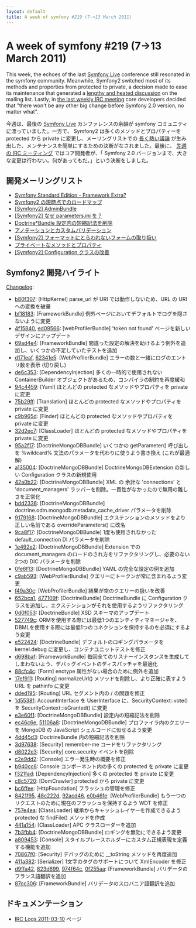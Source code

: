 ```yaml
---
layout: default
title: A week of symfony #219 (7->13 March 2011)
---
```


A week of symfony #219 (7->13 March 2011)
=========================================

This week, the echoes of the last [Symfony Live](http://www.symfony-live.com/) conference still resonated in the symfony community. Meanwhile, Symfony2 switched most of its methods and properties from protected to private, a decision made to ease its maintenance that generated a [lengthy and heated discussion](https://groups.google.com/forum/#!topic/symfony-devs/WKDQFWIsE8s) on the mailing list. Lastly, in [the last weekly IRC meeting](http://trac.symfony-project.org/wiki/IRCLogs20110310) core developers decided that "there won't be any other big change before Symfony 2.0 version, no matter what".

今週は、最後の [Symfony Live](http://www.symfony-live.com/) カンファレンスの余韻が symfony コミュニティに漂っていました。一方で、 Symfony2 は多くのメソッドとプロパティーを protected から private に変更し、メーリングリストでの [長く熱い議論](https://groups.google.com/forum/#!topic/symfony-devs/WKDQFWIsE8s) が生み出した、メンテナンスを簡単にするための決断がなされました。最後に、 [先週の IRC ミーティング](http://trac.symfony-project.org/wiki/IRCLogs20110310) ではコア開発者が、「 Symfony 2.0 バージョンまで、大きな変更は行わない。何があってもだ。」という決断をしました。
 
開発メーリングリスト
--------------------

  * [Symfony Standard Edition - Framework Extra?](https://groups.google.com/forum/#!topic/symfony-devs/-sHn_4E739w)
  * [Symfony2 の現時点でのロードマップ](https://groups.google.com/forum/#!topic/symfony-devs/vQRm6jZ3IwI)
  * [\[Symfony2\] AdminBundle](https://groups.google.com/forum/#!topic/symfony-devs/DenokIKxKmM)
  * [\[Symfony2\] なぜ parameters.ini を？](https://groups.google.com/forum/#!topic/symfony-devs/CervMfwHeVk)
  * [Doctrine*Bundle 設定内の短縮記法を削除](https://groups.google.com/forum/#!topic/symfony-devs/yEuuTtulp7o)
  * [アノテーションとカスタムバリデーション](https://groups.google.com/forum/#!topic/symfony-devs/gP0OcIDlKbE)
  * [\[Symfony2\] フォーマットにとらわれないフォームの取り扱い](https://groups.google.com/forum/#!topic/symfony-devs/Y8V4ytzMg5M)
  * [プライベートなメソッドとプロパティ](https://groups.google.com/forum/#!topic/symfony-devs/WKDQFWIsE8s)
  * [\[Symfony2\] Configuration クラスの改善](https://groups.google.com/forum/#!topic/symfony-devs/ck6XYH0w3Yw)

Symfony2 開発ハイライト
-----------------------

[Changelog](http://github.com/symfony/symfony/commits/master):

  * [b80f307](http://github.com/symfony/symfony/commit/b80f307efd1f86be7c756d67304d94bf303d1b0b "b80f307efd1f86be7c756d67304d94bf303d1b0b commit on github"): \[HttpKernel\] parse_url が URI では動作しないため、URL の URI への変換を破棄
  * [bf18183](http://github.com/symfony/symfony/commit/bf18183adfe84a8dd69b356b4f41403e126baea3 "bf18183adfe84a8dd69b356b4f41403e126baea3 commit on github"): \[FrameworkBundle\] 例外ページにおいてデフォルトでログを隠さないように変更
  * [4f15840](http://github.com/symfony/symfony/commit/4f15840e4b276f533ba9cf47bf58ef84421ca6ad "4f15840e4b276f533ba9cf47bf58ef84421ca6ad commit on github"), [ed09566](http://github.com/symfony/symfony/commit/ed09566a47ca078e9a1354728d962569c9bd9f1a "ed09566a47ca078e9a1354728d962569c9bd9f1a commit on github"): \[webProfilerBundle\] 'token not found' ページを新しいデザインにアップデート
  * [69ad4e4](http://github.com/symfony/symfony/commit/69ad4e4f77fc2d8d382bb14196968e6f4b6e631d "69ad4e4f77fc2d8d382bb14196968e6f4b6e631d commit on github"): \[FrameworkBundle\] 間違った設定の解決を助けるよう例外を追加し、いくつかの不足していたテストを追加
  * [d171eaf](http://github.com/symfony/symfony/commit/d171eaf8019035ca31068335cdfcb7ae8a678ae8 "d171eaf8019035ca31068335cdfcb7ae8a678ae8 commit on github"), [62341e5](http://github.com/symfony/symfony/commit/62341e5ad6d993e5ff59a707d940dde3f571c24d "62341e5ad6d993e5ff59a707d940dde3f571c24d commit on github"): \[WebProfilerBundle\] エラーの数と一緒にログのエントリ数を表示 (切り戻し)
  * [de6c353](http://github.com/symfony/symfony/commit/de6c353b40176937209580c13c1f960187e8b1e6 "de6c353b40176937209580c13c1f960187e8b1e6 commit on github"): \[DependencyInjection\] 多くの一時的で使用されない ContainerBuilder オブジェクトがあるため、コンパイラの制約を再度緩和
  * [94c4459](http://github.com/symfony/symfony/commit/94c445957c6ba3a1f28901fc1d9dc367c4f1688d "94c445957c6ba3a1f28901fc1d9dc367c4f1688d commit on github"): \[Yaml\] ほとんどの protected なメソッドやプロパティを private に変更
  * [75b29ff](http://github.com/symfony/symfony/commit/75b29ffdfed36d1713c1ae2a38619580648445e2 "75b29ffdfed36d1713c1ae2a38619580648445e2 commit on github"): \[Translation\] ほとんどの protected なメソッドやプロパティを private に変更
  * [c9b965d](http://github.com/symfony/symfony/commit/c9b965dbeec86be6cb2713185b3389c04dbd0444 "c9b965dbeec86be6cb2713185b3389c04dbd0444 commit on github"): \[Finder\] ほとんどの protected なメソッドやプロパティを private に変更
  * [32d2ec7](http://github.com/symfony/symfony/commit/32d2ec7571f520ecb220d8cedfb2f1a98534868b "32d2ec7571f520ecb220d8cedfb2f1a98534868b commit on github"): \[ClassLoader\] ほとんどの protected なメソッドやプロパティを private に変更
  * [95a2f17](http://github.com/symfony/symfony/commit/95a2f17e9650e1cdbeb0138155acbcd136fb174d "95a2f17e9650e1cdbeb0138155acbcd136fb174d commit on github"): \[DoctrineMongoDBBundle\] いくつかの getParameter() 呼び出しを %wildcard% 文法のパラメータを代わりに使うよう書き換え (これが最適解)
  * [a135004](http://github.com/symfony/symfony/commit/a13500459f0e044be09308740bac749f8abcfebf "a13500459f0e044be09308740bac749f8abcfebf commit on github"): \[DoctrineMongoDBBundle\] DoctrineMongoDBExtension の新しい Configuration クラスの新規使用
  * [42a0b22](http://github.com/symfony/symfony/commit/42a0b22f0eb8b90a3ab3089b1fa0b8b81cc7becf "42a0b22f0eb8b90a3ab3089b1fa0b8b81cc7becf commit on github"): \[DoctrineMongoDBBundle\] XML の 余計な 'connections' と 'document_managers' ラッパーを削除。一貫性がなかったので無用の難しさを正常化
  * [bdd2336](http://github.com/symfony/symfony/commit/bdd23369e2b49e62704139f6e9457e71c0984bb5 "bdd23369e2b49e62704139f6e9457e71c0984bb5 commit on github"): \[DoctrineMongoDBBundle\] doctrine.odm.mongodb.metadata_cache_driver パラメータを削除
  * [9179168](http://github.com/symfony/symfony/commit/9179168e0d82594c6187b1ceb960d42f1628d228 "9179168e0d82594c6187b1ceb960d42f1628d228 commit on github"): \[DoctrineMongoDBBundle\] エクステンションのメソッドをより正しい名前である overrideParameters() に改名
  * [9ca8f17](http://github.com/symfony/symfony/commit/9ca8f171f791e7e69678b9bbbda4f8431ceca768 "9ca8f171f791e7e69678b9bbbda4f8431ceca768 commit on github"): \[DoctrineMongoDBBundle\] 1度も使用されなかった default_connection DI パラメータを削除
  * [1e492e2](http://github.com/symfony/symfony/commit/1e492e231c9ca6a66863e47a663762624ea8c763 "1e492e231c9ca6a66863e47a663762624ea8c763 commit on github"): \[DoctrineMongoDBBundle\] Extension での document_managers のロードのされ方をリファクタリングし、必要のない2つの DIC パラメータを削除
  * [0fe6f13](http://github.com/symfony/symfony/commit/0fe6f13be829877b67f1c8d48ebeda34f76ac119 "0fe6f13be829877b67f1c8d48ebeda34f76ac119 commit on github"): \[DoctrineMongoDBBundle\] YAML の完全な設定の例を追加
  * [c9ab593](http://github.com/symfony/symfony/commit/c9ab59399c6a8331edca2fcb0cfddb703525eb8b "c9ab59399c6a8331edca2fcb0cfddb703525eb8b commit on github"): \[WebProfilerBundle\] クエリーにトークンが常に含まれるよう変更
  * [f49a30c](http://github.com/symfony/symfony/commit/f49a30c36673d981af7396f9be1fe0b369f760c5 "f49a30c36673d981af7396f9be1fe0b369f760c5 commit on github"): \[WebProfilerBundle\] 結果が空のクエリーの扱いを改善
  * [652bca1](http://github.com/symfony/symfony/commit/652bca131da6d3e89966410ecfced8aaf8af5d65 "652bca131da6d3e89966410ecfced8aaf8af5d65 commit on github"), [477109f](http://github.com/symfony/symfony/commit/477109f1e849500eac8e073ec56c4903c768201e "477109f1e849500eac8e073ec56c4903c768201e commit on github"): \[DoctrineBundle\] DoctrineBundle に Configuration クラスを追加し、エクステンションがそれを使用するようリファクタリング
  * [0d0f053](http://github.com/symfony/symfony/commit/0d0f05368256058c9c2f66e4d9b2df45fdd70129 "0d0f05368256058c9c2f66e4d9b2df45fdd70129 commit on github"): \[DoctrineBundle\] XSD スキーマのアップデート
  * [527749c](http://github.com/symfony/symfony/commit/527749ca3fd3f2c8ff42ec69b7bea61b66adcb5e "527749ca3fd3f2c8ff42ec69b7bea61b66adcb5e commit on github"): ORMを使用する際には最低1つのエンティティマネージャを、DBMLを使用する際には最低1つのコネクションを保持するのを必須にするよう変更
  * [e522424](http://github.com/symfony/symfony/commit/e52242496776a31c1601b3b4443ba2e68a1e3c12 "e52242496776a31c1601b3b4443ba2e68a1e3c12 commit on github"): \[DoctrineBundle\] デフォルトのロギングパラメータを kernel.debug に変更し、コンテナユニットテストを修正
  * [d698baf](http://github.com/symfony/symfony/commit/d698baf06be26d92ea12fec944e1b2c7a22a9b45 "d698baf06be26d92ea12fec944e1b2c7a22a9b45 commit on github"): \[FrameworkBundle\] 毎回全てのリスナーインスタンスを生成してしまわないよう、デバッグイベントのディスパッチャを最適化
  * [88cfc4c](http://github.com/symfony/symfony/commit/88cfc4c0114b4ec7f371467cc2e3017f43d51f3a "88cfc4c0114b4ec7f371467cc2e3017f43d51f3a commit on github"): \[Form\] enctype 属性がない場合のために例外を追加
  * [17ef911](http://github.com/symfony/symfony/commit/17ef911f19116f0d06630797baf2f691746736be "17ef911f19116f0d06630797baf2f691746736be commit on github"): \[Routing\] normalizeUrl() メソッドを削除し、より正確に表すよう URL を pathinfo に変更
  * [dded195](http://github.com/symfony/symfony/commit/dded1955e47c37a8f394407375e99bbda48fed4c "dded1955e47c37a8f394407375e99bbda48fed4c commit on github"): \[Routing\] URL セグメント内の / の問題を修正
  * [1d5538f](http://github.com/symfony/symfony/commit/1d5538fc6011c53f5fd905be55866fbf5c21097a "1d5538fc6011c53f5fd905be55866fbf5c21097a commit on github"): AccountInterface を UserInterface に、SecurityContext::vote() を SecurityContext::isGranted() に変更
  * [e3e60f1](http://github.com/symfony/symfony/commit/e3e60f1a685049af7df811335eaf478a8eeb26e8 "e3e60f1a685049af7df811335eaf478a8eeb26e8 commit on github"): \[DoctrineMongoDBBundle\] 設定内の短縮記法を削除
  * [ec46c6e](http://github.com/symfony/symfony/commit/ec46c6e6c57a5c22e7a69f1653d7bbd4449e0eb2 "ec46c6e6c57a5c22e7a69f1653d7bbd4449e0eb2 commit on github"), [51106a8](http://github.com/symfony/symfony/commit/51106a8540539a701c999ad88c0d143801496174 "51106a8540539a701c999ad88c0d143801496174 commit on github"): \[DoctrineMongoDBBundle\] プロファイラ内のクエリーを MongoDB の JavaScript シェルコードに似せるよう変更
  * [4dd45d3](http://github.com/symfony/symfony/commit/4dd45d3b4a67a53f75750582461bbe3bdfb9924e "4dd45d3b4a67a53f75750582461bbe3bdfb9924e commit on github"): DoctrineBundle 内の短縮記法を削除
  * [3d97638](http://github.com/symfony/symfony/commit/3d976388130e359750ccbe8a88819d8df0278784 "3d976388130e359750ccbe8a88819d8df0278784 commit on github"): \[Security\] remember-me コードをリファクタリング
  * [d8022e3](http://github.com/symfony/symfony/commit/d8022e34eba66c7bc15bf25fcc5ff783452004f3 "d8022e34eba66c7bc15bf25fcc5ff783452004f3 commit on github"): \[Security\] core.security イベントを削除
  * [c2e9dd2](http://github.com/symfony/symfony/commit/c2e9dd27b2e485803a62c1a96095a9f84ed7ebb6 "c2e9dd27b2e485803a62c1a96095a9f84ed7ebb6 commit on github"): \[Console\] エラー発生時の概要を修正
  * [b940cc6](http://github.com/symfony/symfony/commit/b940cc6f40fab9cf2c5fd529a3ef97edc33b0509 "b940cc6f40fab9cf2c5fd529a3ef97edc33b0509 commit on github"): Console コンポーネント内の多くの protected を private に変更
  * [f321fad](http://github.com/symfony/symfony/commit/f321fadad69d7f8fd0a41ed6e99130250cdc6778 "f321fadad69d7f8fd0a41ed6e99130250cdc6778 commit on github"): \[DependencyInjection\] 多くの protected を private に変更
  * [c8c5720](http://github.com/symfony/symfony/commit/c8c5720fa1b238262dc038d140951bd6ef4c8836 "c8c5720fa1b238262dc038d140951bd6ef4c8836 commit on github"): \[DomCrawler\] protected から private に変更
  * [bc6ffee](http://github.com/symfony/symfony/commit/bc6ffeef83990af58c49b0758ff08bf14d4000b2 "bc6ffeef83990af58c49b0758ff08bf14d4000b2 commit on github"): \[HttpFoundation\] フラッシュの管理を修正
  * [8421f95](http://github.com/symfony/symfony/commit/8421f95476dd08bcc9d635395e8ed6f5fe4f722d "8421f95476dd08bcc9d635395e8ed6f5fe4f722d commit on github"), [48c222d](http://github.com/symfony/symfony/commit/48c222dd021aed854d85ffca24314c20c25f7e7f "48c222dd021aed854d85ffca24314c20c25f7e7f commit on github"), [92acd46](http://github.com/symfony/symfony/commit/92acd46edeb658ce74d4d6b4524eeba0b97a1022 "92acd46edeb658ce74d4d6b4524eeba0b97a1022 commit on github"), [e0b46fe](http://github.com/symfony/symfony/commit/e0b46fea73a4ee293fc005647011b6a867c29831 "e0b46fea73a4ee293fc005647011b6a867c29831 commit on github"): \[WebProfilerBundle\] もう一つのリクエストのために現在のフラッシュを保持するよう WDT を修正
  * [757e4ea](http://github.com/symfony/symfony/commit/757e4ea4d6eb3147e6729e4b22af1913455d449d "757e4ea4d6eb3147e6729e4b22af1913455d449d commit on github"): \[ClassLoader\] 継承からキャッシュレイヤーを作成できるよう protected な findFile() メソッドを作成
  * [441a154](http://github.com/symfony/symfony/commit/441a15420333de9c8d8338511214f819949b5311 "441a15420333de9c8d8338511214f819949b5311 commit on github"): \[ClassLoader\] APC クラスローダーを追加
  * [7b3fbb4](http://github.com/symfony/symfony/commit/7b3fbb46c2911a58a7b9e96847724e9e56ecc270 "7b3fbb46c2911a58a7b9e96847724e9e56ecc270 commit on github"): \[DoctrineMongoDBBundle\] ロギングを無効にできるよう変更
  * [a809453](http://github.com/symfony/symfony/commit/a809453416130078122401ff3cba6378a163cdb1 "a809453416130078122401ff3cba6378a163cdb1 commit on github"): \[Console\] スタイルプレースホルダーにカスタム正規表現を定義する機能を追加
  * [70867f0](http://github.com/symfony/symfony/commit/70867f06e97ec521ac83b030e59ba770f221ce04 "70867f06e97ec521ac83b030e59ba770f221ce04 commit on github"): \[Security\] デバッグのために __toString メソッドを再度追加
  * [411a382](http://github.com/symfony/symfony/commit/411a382d801a4b4118f4855effd5c0105019e0d2 "411a382d801a4b4118f4855effd5c0105019e0d2 commit on github"): \[Serializer\] 1文字のタグのサポートについて XmlEncoder を修正
  * [d9ffa42](http://github.com/symfony/symfony/commit/d9ffa420b4a12c5d38dc785735c3b79ec2a6832a "d9ffa420b4a12c5d38dc785735c3b79ec2a6832a commit on github"), [823d699](http://github.com/symfony/symfony/commit/823d6991948267a5c6b73737eb1ea5da2768d006 "823d6991948267a5c6b73737eb1ea5da2768d006 commit on github"), [974f64c](http://github.com/symfony/symfony/commit/974f64cb7275bf3f01408c6eb4ec82b3f056a2a6 "974f64cb7275bf3f01408c6eb4ec82b3f056a2a6 commit on github"), [0f255aa](http://github.com/symfony/symfony/commit/0f255aa5ee53ab752bccbb79f2401c9f8512c75f "0f255aa5ee53ab752bccbb79f2401c9f8512c75f commit on github"): \[FrameworkBundle\] バリデータのフランス語翻訳を追加
  * [87cc306](http://github.com/symfony/symfony/commit/87cc306d986f0d502fbb15b804520b59ac568972 "87cc306d986f0d502fbb15b804520b59ac568972 commit on github"): \[FrameworkBundle\] バリデータのスロバニア語翻訳を追加

ドキュメンテーション
-------------

  * [IRC Logs 2011-03-10](http://trac.symfony-project.org/wiki/IRCLogs20110310) ページ

